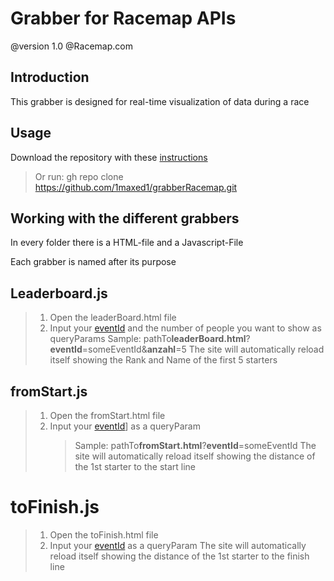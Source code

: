 # Grabber for Racemap APIs

@version 1.0
@Racemap.com

## Introduction

This grabber is designed for real-time visualization of data during a race

## Usage

Download the repository with these [instructions](https://docs.github.com/en/repositories/creating-and-managing-repositories/cloning-a-repository?tool=cli)

> Or run:
> gh repo clone https://github.com/1maxed1/grabberRacemap.git

## Working with the different grabbers

In every folder there is a HTML-file and a Javascript-File

Each grabber is named after its purpose

## Leaderboard.js

> 1. Open the leaderBoard.html file
> 2. Input your [eventId](https://docs.racemap.com/data-api) and the number of people you want to show as queryParams
>    Sample: pathTo**leaderBoard.html**?**eventId**=someEventId&**anzahl**=5
>    The site will automatically reload itself showing the Rank and Name of the first 5 starters

## fromStart.js

> 1. Open the fromStart.html file
> 2. Input your [eventId](https://docs.racemap.com/data-api)] as a queryParam
>    > Sample: pathTo**fromStart.html**?**eventId**=someEventId
>    > The site will automatically reload itself showing the distance of the 1st starter to the start line

# toFinish.js

> 1. Open the toFinish.html file
> 2. Input your [eventId](https://docs.racemap.com/data-api) as a queryParam
>    The site will automatically reload itself showing the distance of the 1st starter to the finish line
